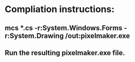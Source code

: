 # Compliation instructions:
## mcs *.cs -r:System.Windows.Forms -r:System.Drawing /out:pixelmaker.exe
## Run the resulting pixelmaker.exe file.
